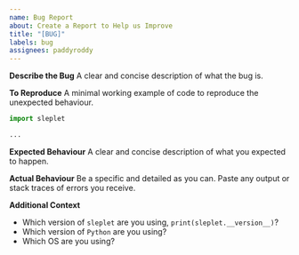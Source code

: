 ```yaml
---
name: Bug Report
about: Create a Report to Help us Improve
title: "[BUG]"
labels: bug
assignees: paddyroddy
---
```


**Describe the Bug**
A clear and concise description of what the bug is.

**To Reproduce**
A minimal working example of code to reproduce the unexpected behaviour.

```python
import sleplet

...
```

**Expected Behaviour**
A clear and concise description of what you expected to happen.

**Actual Behaviour**
Be a specific and detailed as you can. Paste any output or stack traces of
errors you receive.

**Additional Context**

- Which version of `sleplet` are you using, `print(sleplet.__version__)`?
- Which version of `Python` are you using?
- Which OS are you using?

